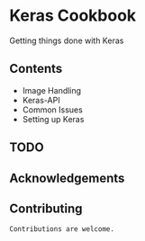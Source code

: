 # Keras Cookbook

Getting things done with Keras

##	Contents

* Image Handling 
* Keras-API
* Common Issues
* Setting up Keras
	

## TODO	


## Acknowledgements	


## Contributing

	Contributions are welcome. 
